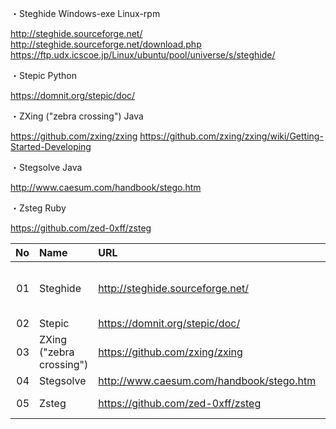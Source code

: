 
・Steghide
Windows-exe
Linux-rpm

http://steghide.sourceforge.net/
http://steghide.sourceforge.net/download.php
https://ftp.udx.icscoe.jp/Linux/ubuntu/pool/universe/s/steghide/

・Stepic
Python

https://domnit.org/stepic/doc/

・ZXing ("zebra crossing")
Java

https://github.com/zxing/zxing
https://github.com/zxing/zxing/wiki/Getting-Started-Developing

・Stegsolve
Java

http://www.caesum.com/handbook/stego.htm

・Zsteg
Ruby

https://github.com/zed-0xff/zsteg

| No|Name|URL|Version|LastUpdate|Remarks|
|--:|:--|:--|:--|:--|:--|
| 01| Steghide | http://steghide.sourceforge.net/ | 0.5.1 | 2003-10-15 | Linux-rpm, Windows-exe |
| 02| Stepic | https://domnit.org/stepic/doc/ | 0.3 |  | python |
| 03| ZXing ("zebra crossing") | https://github.com/zxing/zxing | 3.5.0 | 2022-05-02 | java |
| 04| Stegsolve | http://www.caesum.com/handbook/stego.htm |  |  | java |
| 05| Zsteg | https://github.com/zed-0xff/zsteg | 0.2.10 | 2022-07-01 |
